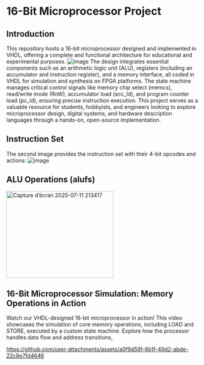 # 16-Bit Microprocessor Project

## Introduction

This repository hosts a 16-bit microprocessor designed and implemented in VHDL, offering a complete and functional architecture for educational and experimental purposes. 
![image](https://github.com/user-attachments/assets/e0b1c8fa-6d47-4d5b-8016-899d8c2a0b14)
The design integrates essential components such as an arithmetic logic unit (ALU), registers (including an accumulator and instruction register), and a memory interface, all coded in VHDL for simulation and synthesis on FPGA platforms. The state machine manages critical control signals like memory chip select (memcs), read/write mode (RnW), accumulator load (acc_ld), and program counter load (pc_ld), ensuring precise instruction execution. This project serves as a valuable resource for students, hobbyists, and engineers looking to explore microprocessor design, digital systems, and hardware description languages through a hands-on, open-source implementation.
## Instruction Set
The second image provides the instruction set with their 4-bit opcodes and actions:
![image](https://github.com/user-attachments/assets/d89619da-5e7b-43ca-87c2-3aeff2905f56)
## ALU Operations (alufs)
<img width="281" height="227" alt="Capture d’écran 2025-07-11 213417" src="https://github.com/user-attachments/assets/125156f8-31fd-4be3-bc3a-f6a412d4fc61" />


## 16-Bit Microprocessor Simulation: Memory Operations in Action
Watch our VHDL-designed 16-bit microprocessor in action! This video showcases the simulation of core memory operations, including LOAD and STORE, executed by a custom state machine. Explore how the processor handles data flow and address transitions,



https://github.com/user-attachments/assets/a0f9d59f-6b1f-49d2-abde-22c8e7fd4646

